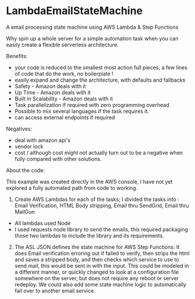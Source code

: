 # LambdaEmailStateMachine
A email processing state machine using AWS Lambda &amp; Step Functions

Why spin up a whole server for a simple automation task when you can easily 
create a flexible serverless architecture. 

Benefits: 

* your code is reduced to the smallest most action full pieces, a few lines of code
that do the work, no boilerplate !
* easily expand and change the architecture, with defaults and fallbacks
* Safety - Amazon deals with it 
* Up Time - Amazon deals with it
* Built in Scalability - Amazon deals with it
* Task parallelization if required with zero programming overhead
* Possible to mix several languages if the task requires it.
* can access external endpoints if required

Negatives:

* deal with amazon api's
* vendor lock
* cost / although cost might not actually turn out to be a negative when
fully compared with other solutions.

About the code:

This example was created directly in the AWS console, I have not yet explored
a fully automated path from code to working. 

1) Create AWS Lambdas for each of the tasks; I divided the tasks into :
Email Verification, HTML Body stripping, Email thru SendGrid, Email thru MailGun
* All lambdas used Node
* I used requests node library to send the emails, this required packaging 
those two lambdas to include the library and its requirements.

2) The ASL JSON defines the state machine for AWS Step Functions:
It does Email verification erroring out if failed to verify, then
strips the html and saves a stripped body, and then checks which service to
use to send mail, this would be sent in with the input. This could be modeled
in a different manner, or quickly changed to look at a configuration file somewhere on
the server, but does not require any reboot or server redeploy. We could also 
add some state machine logic to automatically fail over to another email service.
